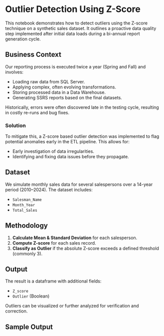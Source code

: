 # Outlier Detection Using Z-Score

This notebook demonstrates how to detect outliers using the Z-score technique on a synthetic sales dataset. It outlines a proactive data quality step implemented after initial data loads during a bi-annual report generation cycle.

## Business Context

Our reporting process is executed twice a year (Spring and Fall) and involves:

- Loading raw data from SQL Server.
- Applying complex, often evolving transformations.
- Storing processed data in a Data Warehouse.
- Generating SSRS reports based on the final datasets.

Historically, errors were often discovered late in the testing cycle, resulting in costly re-runs and bug fixes.

### Solution

To mitigate this, a Z-score based outlier detection was implemented to flag potential anomalies early in the ETL pipeline. This allows for:

- Early investigation of data irregularities.
- Identifying and fixing data issues before they propagate.

## Dataset

We simulate monthly sales data for several salespersons over a 14-year period (2010–2024). The dataset includes:

- `Salesman_Name`
- `Month_Year`
- `Total_Sales`

## Methodology

1. **Calculate Mean & Standard Deviation** for each salesperson.
2. **Compute Z-score** for each sales record.
3. **Classify as Outlier** if the absolute Z-score exceeds a defined threshold (commonly 3).

## Output

The result is a dataframe with additional fields:
- `Z_score`
- `Outlier` (Boolean)

Outliers can be visualized or further analyzed for verification and correction.

## Sample Output

